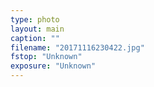 ```yaml
---
type: photo
layout: main
caption: ""
filename: "20171116230422.jpg"
fstop: "Unknown"
exposure: "Unknown"
---
```

